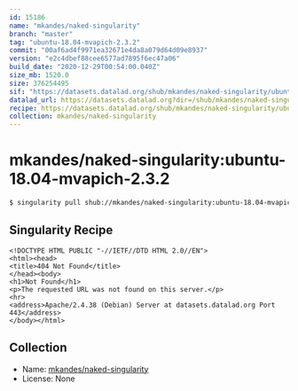 ```yaml
---
id: 15186
name: "mkandes/naked-singularity"
branch: "master"
tag: "ubuntu-18.04-mvapich-2.3.2"
commit: "00af6ad4f9971ea32671e4da8a079d64d09e8937"
version: "e2c4dbef88cee6577ad7895f6ec47a06"
build_date: "2020-12-29T00:54:00.040Z"
size_mb: 1520.0
size: 376254495
sif: "https://datasets.datalad.org/shub/mkandes/naked-singularity/ubuntu-18.04-mvapich-2.3.2/2020-12-29-00af6ad4-e2c4dbef/e2c4dbef88cee6577ad7895f6ec47a06.sif"
datalad_url: https://datasets.datalad.org?dir=/shub/mkandes/naked-singularity/ubuntu-18.04-mvapich-2.3.2/2020-12-29-00af6ad4-e2c4dbef/
recipe: https://datasets.datalad.org/shub/mkandes/naked-singularity/ubuntu-18.04-mvapich-2.3.2/2020-12-29-00af6ad4-e2c4dbef/Singularity
collection: mkandes/naked-singularity
---
```


# mkandes/naked-singularity:ubuntu-18.04-mvapich-2.3.2

```bash
$ singularity pull shub://mkandes/naked-singularity:ubuntu-18.04-mvapich-2.3.2
```

## Singularity Recipe

```singularity
<!DOCTYPE HTML PUBLIC "-//IETF//DTD HTML 2.0//EN">
<html><head>
<title>404 Not Found</title>
</head><body>
<h1>Not Found</h1>
<p>The requested URL was not found on this server.</p>
<hr>
<address>Apache/2.4.38 (Debian) Server at datasets.datalad.org Port 443</address>
</body></html>
```

## Collection

 - Name: [mkandes/naked-singularity](https://github.com/mkandes/naked-singularity)
 - License: None

